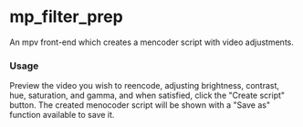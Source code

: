 # mp_filter_prep

An mpv front-end which creates a mencoder script with video adjustments.

### Usage

Preview the video you wish to reencode, adjusting brightness, contrast, hue,
saturation, and gamma, and when satisfied, click the "Create script" button.
The created menocoder script will be shown with a "Save as" function available
to save it.

